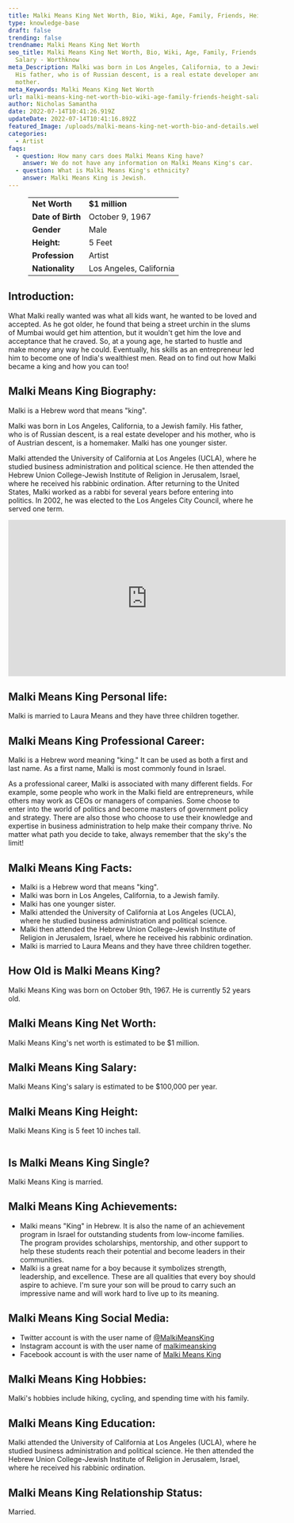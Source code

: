 ```yaml
---
title: Malki Means King Net Worth, Bio, Wiki, Age, Family, Friends, Height & Salary
type: knowledge-base
draft: false
trending: false
trendname: Malki Means King Net Worth
seo_title: Malki Means King Net Worth, Bio, Wiki, Age, Family, Friends, Height &
  Salary - Worthknow
meta_Description: Malki was born in Los Angeles, California, to a Jewish family.
  His father, who is of Russian descent, is a real estate developer and his
  mother.
meta_Keywords: Malki Means King Net Worth
url: malki-means-king-net-worth-bio-wiki-age-family-friends-height-salary
author: Nicholas Samantha
date: 2022-07-14T10:41:26.919Z
updateDate: 2022-07-14T10:41:16.892Z
featured_Image: /uploads/malki-means-king-net-worth-bio-and-details.webp
categories:
  - Artist
faqs:
  - question: How many cars does Malki Means King have?
    answer: We do not have any information on Malki Means King's car.
  - question: What is Malki Means King's ethnicity?
    answer: Malki Means King is Jewish.
---
```

<figure class="wp-block-table is-style-stripes">
  <table>
    <tbody>
      <tr>
        <td>
          <strong>Net Worth</strong>
        </td>
        <td>
          <strong>$1 million</strong>
        </td>
      </tr>
      <tr>
        <td>
          <strong>Date of Birth</strong>
        </td>
        <td> October 9, 1967</td>
      </tr>
      <tr>
        <td>
          <strong>Gender</strong>
        </td>
        <td>Male</td>
      </tr>
      <tr>
        <td>
          <strong>Height:</strong>
        </td>
        <td>5 Feet </td>
      </tr>
      <tr>
        <td>
          <strong>Profession</strong>
        </td>
        <td>Artist</td>
      </tr>
      <tr>
        <td>
          <strong>Nationality</strong>
        </td>
        <td>Los Angeles, California</td>
      </tr>
    </tbody>
  </table>
</figure>

## **Introduction:**

What Malki really wanted was what all kids want, he wanted to be loved and accepted. As he got older, he found that being a street urchin in the slums of Mumbai would get him attention, but it wouldn't get him the love and acceptance that he craved. So, at a young age, he started to hustle and make money any way he could. Eventually, his skills as an entrepreneur led him to become one of India's wealthiest men. Read on to find out how Malki became a king and how you can too!

## **Malki Means King Biography:**

Malki is a Hebrew word that means "king".

Malki was born in Los Angeles, California, to a Jewish family. His father, who is of Russian descent, is a real estate developer and his mother, who is of Austrian descent, is a homemaker. Malki has one younger sister.

Malki attended the University of California at Los Angeles (UCLA), where he studied business administration and political science. He then attended the Hebrew Union College-Jewish Institute of Religion in Jerusalem, Israel, where he received his rabbinic ordination. After returning to the United States, Malki worked as a rabbi for several years before entering into politics. In 2002, he was elected to the Los Angeles City Council, where he served one term.

<iframe width="560" height="315" src="https://www.youtube.com/embed/YYbc6r9GlJY" title="YouTube video player" frameborder="0" allow="accelerometer; autoplay; clipboard-write; encrypted-media; gyroscope; picture-in-picture" allowfullscreen></iframe>

## **Malki Means King Personal life:**

Malki is married to Laura Means and they have three children together.

## **Malki Means King Professional Career:**

Malki is a Hebrew word meaning "king." It can be used as both a first and last name. As a first name, Malki is most commonly found in Israel.

As a professional career, Malki is associated with many different fields. For example, some people who work in the Malki field are entrepreneurs, while others may work as CEOs or managers of companies. Some choose to enter into the world of politics and become masters of government policy and strategy. There are also those who choose to use their knowledge and expertise in business administration to help make their company thrive. No matter what path you decide to take, always remember that the sky's the limit!

## **Malki Means King Facts:**

* Malki is a Hebrew word that means "king".
* Malki was born in Los Angeles, California, to a Jewish family.
* Malki has one younger sister.
* Malki attended the University of California at Los Angeles (UCLA), where he studied business administration and political science.
* Malki then attended the Hebrew Union College-Jewish Institute of Religion in Jerusalem, Israel, where he received his rabbinic ordination.
* Malki is married to Laura Means and they have three children together.

## **How Old is Malki Means King?**

Malki Means King was born on October 9th, 1967. He is currently 52 years old.

## **Malki Means King Net Worth:**

Malki Means King's net worth is estimated to be $1 million.

## **Malki Means King Salary:**

Malki Means King's salary is estimated to be $100,000 per year.

## **Malki Means King Height:**

Malki Means King is 5 feet 10 inches tall.

![]()

## **Is Malki Means King Single?** 

Malki Means King is married.

## **Malki Means King Achievements:**

* Malki means "King" in Hebrew. It is also the name of an achievement program in Israel for outstanding students from low-income families. The program provides scholarships, mentorship, and other support to help these students reach their potential and become leaders in their communities.
* Malki is a great name for a boy because it symbolizes strength, leadership, and excellence. These are all qualities that every boy should aspire to achieve. I'm sure your son will be proud to carry such an impressive name and will work hard to live up to its meaning. 

## **Malki Means King Social Media:**

* Twitter account is with the user name of <a href="https://twitter.com/malkimeanskingm" target="_blank" rel="nofollow" rel="noopener">@MalkiMeansKing</a>
* Instagram account is with the user name of <a href="https://www.instagram.com/malkimeansking/" target="_blank" rel="nofollow" rel="noopener">malkimeansking</a>
* Facebook account is with the user name of <a href="https://www.facebook.com/malkimeansking/" target="_blank" rel="nofollow" rel="noopener">Malki Means King</a>

## **Malki Means King Hobbies:**

Malki's hobbies include hiking, cycling, and spending time with his family.

## **Malki Means King Education:**

Malki attended the University of California at Los Angeles (UCLA), where he studied business administration and political science. He then attended the Hebrew Union College-Jewish Institute of Religion in Jerusalem, Israel, where he received his rabbinic ordination.

## **Malki Means King Relationship Status:**

Married.